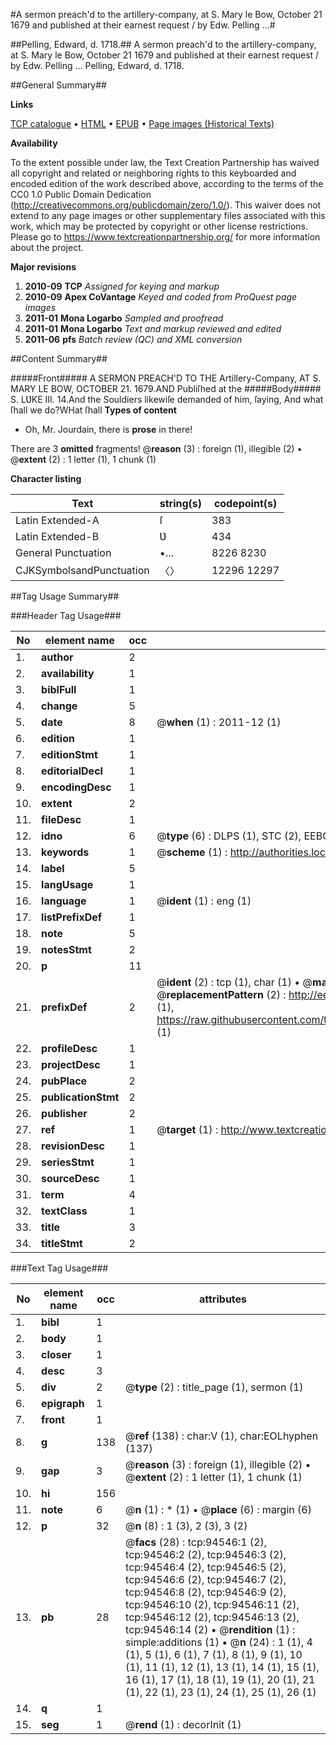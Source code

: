#A sermon preach'd to the artillery-company, at S. Mary le Bow, October 21 1679 and published at their earnest request / by Edw. Pelling ...#

##Pelling, Edward, d. 1718.##
A sermon preach'd to the artillery-company, at S. Mary le Bow, October 21 1679 and published at their earnest request / by Edw. Pelling ...
Pelling, Edward, d. 1718.

##General Summary##

**Links**

[TCP catalogue](http://www.ota.ox.ac.uk/tcp/)  • 
[HTML](http://tei.it.ox.ac.uk/tcp/Texts-HTML/free/A53/A53966.html)  • 
[EPUB](http://tei.it.ox.ac.uk/tcp/Texts-EPUB/free/A53/A53966.epub) • 
[Page images (Historical Texts)](https://historicaltexts.jisc.ac.uk/eebo-12851852e)

**Availability**

To the extent possible under law, the Text Creation Partnership has waived all copyright and related or neighboring rights to this keyboarded and encoded edition of the work described above, according to the terms of the CC0 1.0 Public Domain Dedication (http://creativecommons.org/publicdomain/zero/1.0/). This waiver does not extend to any page images or other supplementary files associated with this work, which may be protected by copyright or other license restrictions. Please go to https://www.textcreationpartnership.org/ for more information about the project.

**Major revisions**

1. __2010-09__ __TCP__ *Assigned for keying and markup*
1. __2010-09__ __Apex CoVantage__ *Keyed and coded from ProQuest page images*
1. __2011-01__ __Mona Logarbo__ *Sampled and proofread*
1. __2011-01__ __Mona Logarbo__ *Text and markup reviewed and edited*
1. __2011-06__ __pfs__ *Batch review (QC) and XML conversion*

##Content Summary##

#####Front#####
A SERMON PREACH'D TO THE Artillery-Company, AT S. MARY LE BOW, OCTOBER 21. 1679.AND Publiſhed at the
#####Body#####
S. LƲKE III. 14.And the Souldiers likewiſe demanded of him, ſaying, And what ſhall we do?WHat ſhall 
**Types of content**

  * Oh, Mr. Jourdain, there is **prose** in there!

There are 3 **omitted** fragments! 
 @__reason__ (3) : foreign (1), illegible (2)  •  @__extent__ (2) : 1 letter (1), 1 chunk (1)

**Character listing**


|Text|string(s)|codepoint(s)|
|---|---|---|
|Latin Extended-A|ſ|383|
|Latin Extended-B|Ʋ|434|
|General Punctuation|•…|8226 8230|
|CJKSymbolsandPunctuation|〈〉|12296 12297|

##Tag Usage Summary##

###Header Tag Usage###

|No|element name|occ|attributes|
|---|---|---|---|
|1.|__author__|2||
|2.|__availability__|1||
|3.|__biblFull__|1||
|4.|__change__|5||
|5.|__date__|8| @__when__ (1) : 2011-12 (1)|
|6.|__edition__|1||
|7.|__editionStmt__|1||
|8.|__editorialDecl__|1||
|9.|__encodingDesc__|1||
|10.|__extent__|2||
|11.|__fileDesc__|1||
|12.|__idno__|6| @__type__ (6) : DLPS (1), STC (2), EEBO-CITATION (1), OCLC (1), VID (1)|
|13.|__keywords__|1| @__scheme__ (1) : http://authorities.loc.gov/ (1)|
|14.|__label__|5||
|15.|__langUsage__|1||
|16.|__language__|1| @__ident__ (1) : eng (1)|
|17.|__listPrefixDef__|1||
|18.|__note__|5||
|19.|__notesStmt__|2||
|20.|__p__|11||
|21.|__prefixDef__|2| @__ident__ (2) : tcp (1), char (1)  •  @__matchPattern__ (2) : ([0-9\-]+):([0-9IVX]+) (1), (.+) (1)  •  @__replacementPattern__ (2) : http://eebo.chadwyck.com/downloadtiff?vid=$1&page=$2 (1), https://raw.githubusercontent.com/textcreationpartnership/Texts/master/tcpchars.xml#$1 (1)|
|22.|__profileDesc__|1||
|23.|__projectDesc__|1||
|24.|__pubPlace__|2||
|25.|__publicationStmt__|2||
|26.|__publisher__|2||
|27.|__ref__|1| @__target__ (1) : http://www.textcreationpartnership.org/docs/. (1)|
|28.|__revisionDesc__|1||
|29.|__seriesStmt__|1||
|30.|__sourceDesc__|1||
|31.|__term__|4||
|32.|__textClass__|1||
|33.|__title__|3||
|34.|__titleStmt__|2||


###Text Tag Usage###

|No|element name|occ|attributes|
|---|---|---|---|
|1.|__bibl__|1||
|2.|__body__|1||
|3.|__closer__|1||
|4.|__desc__|3||
|5.|__div__|2| @__type__ (2) : title_page (1), sermon (1)|
|6.|__epigraph__|1||
|7.|__front__|1||
|8.|__g__|138| @__ref__ (138) : char:V (1), char:EOLhyphen (137)|
|9.|__gap__|3| @__reason__ (3) : foreign (1), illegible (2)  •  @__extent__ (2) : 1 letter (1), 1 chunk (1)|
|10.|__hi__|156||
|11.|__note__|6| @__n__ (1) : * (1)  •  @__place__ (6) : margin (6)|
|12.|__p__|32| @__n__ (8) : 1 (3), 2 (3), 3 (2)|
|13.|__pb__|28| @__facs__ (28) : tcp:94546:1 (2), tcp:94546:2 (2), tcp:94546:3 (2), tcp:94546:4 (2), tcp:94546:5 (2), tcp:94546:6 (2), tcp:94546:7 (2), tcp:94546:8 (2), tcp:94546:9 (2), tcp:94546:10 (2), tcp:94546:11 (2), tcp:94546:12 (2), tcp:94546:13 (2), tcp:94546:14 (2)  •  @__rendition__ (1) : simple:additions (1)  •  @__n__ (24) : 1 (1), 4 (1), 5 (1), 6 (1), 7 (1), 8 (1), 9 (1), 10 (1), 11 (1), 12 (1), 13 (1), 14 (1), 15 (1), 16 (1), 17 (1), 18 (1), 19 (1), 20 (1), 21 (1), 22 (1), 23 (1), 24 (1), 25 (1), 26 (1)|
|14.|__q__|1||
|15.|__seg__|1| @__rend__ (1) : decorInit (1)|
